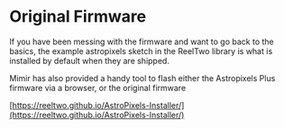 # Original Firmware

If you have been messing with the firmware and want to go back to the basics, the example astropixels sketch in the ReelTwo library is what is installed by default when they are shipped.

Mimir has also provided a handy tool to flash either the Astropixels Plus firmware via a browser, or the original firmware

[https://reeltwo.github.io/AstroPixels-Installer/](https://reeltwo.github.io/AstroPixels-Installer/)
